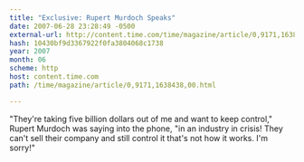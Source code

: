 ```yaml
---
title: "Exclusive: Rupert Murdoch Speaks"
date: 2007-06-28 23:28:49 -0500
external-url: http://content.time.com/time/magazine/article/0,9171,1638438,00.html
hash: 10430bf9d3367922f0fa3804068c1738
year: 2007
month: 06
scheme: http
host: content.time.com
path: /time/magazine/article/0,9171,1638438,00.html

---
```


"They're taking five billion dollars out of me and want to keep control," Rupert Murdoch was saying into the phone, "in an industry in crisis! They can't sell their company and still control it  that's not how it works. I'm sorry!"
